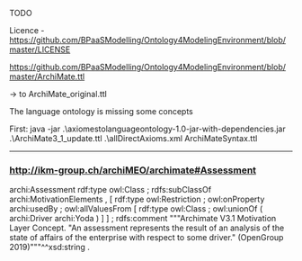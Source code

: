 TODO

Licence - https://github.com/BPaaSModelling/Ontology4ModelingEnvironment/blob/master/LICENSE

https://github.com/BPaaSModelling/Ontology4ModelingEnvironment/blob/master/ArchiMate.ttl

-> to ArchiMate_original.ttl

The language ontology is missing some concepts

First: 
java -jar .\axiomestolanguageontology-1.0-jar-with-dependencies.jar .\ArchiMate3_1_update.ttl .\allDirectAxioms.xml ArchiMateSyntax.ttl



-----------------------------------

###  http://ikm-group.ch/archiMEO/archimate#Assessment
archi:Assessment rdf:type owl:Class ;
                 rdfs:subClassOf archi:MotivationElements ,
                                 [ rdf:type owl:Restriction ;
                                   owl:onProperty archi:usedBy ;
                                   owl:allValuesFrom [ rdf:type owl:Class ;
                                                       owl:unionOf ( archi:Driver
                                                                     archi:Yoda
                                                                   )
                                                     ]
                                 ] ;
                 rdfs:comment """Archimate V3.1 Motivation Layer Concept.
\"An assessment represents the result of an analysis of the state of affairs of the enterprise with respect to some driver.\" (OpenGroup 2019)"""^^xsd:string .

